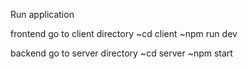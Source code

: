 Run application

frontend
go to client directory ~cd client ~npm run dev

backend
go to server directory ~cd server ~npm start
